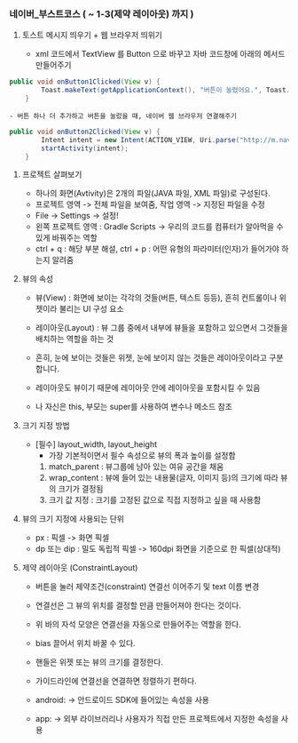 ### 네이버_부스트코스 ( ~ 1-3(제약 레이아웃) 까지 )

1. 토스트 메시지 띄우기 + 웹 브라우저 띄위기

	- xml 코드에서 TextView 를 Button 으로 바꾸고 자바 코드창에 아래의 메서드 만들어주기

```Java
public void onButton1Clicked(View v) {
        Toast.makeText(getApplicationContext(), "버튼이 눌렸어요.", Toast.LENGTH_LONG).show();
    }
```

	- 버튼 하나 더 추가하고 버튼을 눌렀을 때, 네이버 웹 브라우저 연결해주기

```Java
public void onButton2Clicked(View v) {
        Intent intent = new Intent(ACTION_VIEW, Uri.parse("http://m.naver.com"));
        startActivity(intent);
    }
```  

1. 프로젝트 살펴보기

	- 하나의 화면(Avtivity)은 2개의 파일(JAVA 파일, XML 파일)로 구성된다.
	- 프로젝트 영역 -> 전체 파일을 보여줌, 작업 영역 -> 지정된 파일을 수정
	- File -> Settings -> 설정!
	- 왼쪽 프로젝트 영역 : Gradle Scripts -> 우리의 코드를 컴퓨터가 알아먹을 수 있게 바꿔주는 역할 
	- ctrl + q : 해당 부분 해설, ctrl + p : 어떤 유형의 파라미터(인자)가 들어가야 하는지 알려줌

1. 뷰의 속성

	- 뷰(View) : 화면에 보이는 각각의 것들(버튼, 텍스트 등등), 흔히 컨트롤이나 위젯이라 불리는 UI 구성 요소
	- 레이아웃(Layout) : 뷰 그룹 중에서 내부에 뷰들을 포함하고 있으면서 그것들을 배치하는 역할을 하는 것

	- 흔히, 눈에 보이는 것들은 위젯, 눈에 보이지 않는 것들은 레이아웃이라고 구분합니다.

	- 레이아웃도 뷰이기 때문에 레이아웃 안에 레이아웃을 포함시킬 수 있음

	- 나 자신은 this, 부모는 super를 사용하여 변수나 메소드 참조

1. 크기 지정 방법

	- [필수] layout_width, layout_height
		- 가장 기본적이면서 필수 속성으로 뷰의 폭과 높이를 설정함
		1. match_parent : 뷰그룹에 남아 있는 여유 공간을 채움
		1. wrap_content : 뷰에 들어 있는 내용물(글자, 이미지 등)의 크기에 따라 뷰의 크기가 결정됨
		1. 크기 값 지정 : 크기를 고정된 값으로 직접 지정하고 싶을 때 사용함

1. 뷰의 크기 지정에 사용되는 단위

	- px : 픽셀 -> 화면 픽셀
	- dp 또는 dip : 밀도 독립적 픽셀 -> 160dpi 화면을 기준으로 한 픽셀(상대적)

1. 제약 레이아웃 (ConstraintLayout)

	- 버튼을 눌러 제약조건(constraint) 연결선 이어주기 및 text 이름 변경
	- 연결선은 그 뷰의 위치를 결정할 만큼 만들어져야 한다는 것이다.
	- 위 바의 자석 모양은 연결선을 자동으로 만들어주는 역할을 한다.
	- bias 끌어서 위치 바꿀 수 있다.
	
	- 핸들은 위젯 또는 뷰의 크기를 결정한다. 
	- 가이드라인에 연결선을 연결하면 정렬하기 편하다.

	- android: -> 안드로이드 SDK에 들어있는 속성을 사용
	- app: -> 외부 라이브러리나 사용자가 직접 만든 프로젝트에서 지정한 속성을 사용

